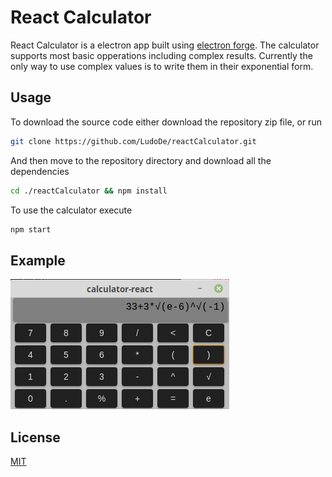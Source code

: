 # React Calculator

React Calculator is a electron app built using [electron forge](https://github.com/electron-userland/electron-forge). 
The calculator supports most basic opperations including complex results. Currently the only way to use complex values is to write them in their exponential form.

## Usage 
To download the source code either download the repository zip file, or run
```sh
git clone https://github.com/LudoDe/reactCalculator.git
```
And then move to the repository directory and download all the dependencies
```sh
cd ./reactCalculator && npm install
```
To use the calculator execute
```sh
npm start
```

## Example
![Calculator](calculator.png)

## License
[MIT](https://choosealicense.com/licenses/mit/)
